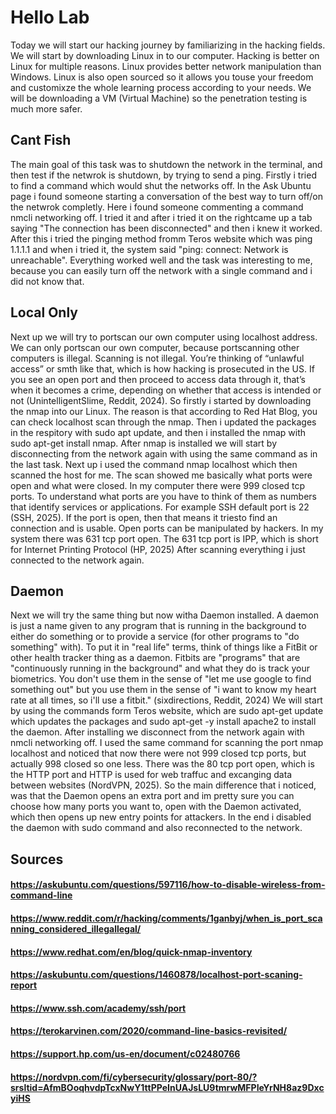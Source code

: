 # Hello Lab

<P>Today we will start our hacking journey by familiarizing in the hacking fields. We will start by downloading Linux in to our computer. Hacking is better on Linux for multiple
reasons. Linux provides better network manipulation than Windows. Linux is also open sourced so it allows you touse your freedom and customixze the whole learning
process according to your needs. We will be downloading a VM (Virtual Machine) so the penetration testing is much more safer.</P>

## Cant Fish

<p>The main goal of this task was to shutdown the network in the terminal, and then test if the netwrok is shutdown, by trying to send a ping.
Firstly i tried to find a command which would shut the networks off. In the Ask Ubuntu page i found someone starting a conversation of the best
way to turn off/on the netwrok completly. Here i found someone commenting a command nmcli networking off. I  tried it and after i tried it
on the rightcame up a tab saying "The connection has been disconnected" and then i knew it worked. After this i tried the pinging method fromm Teros website
which was ping 1.1.1.1 and when i tried it, the system said "ping: connect: Network is unreachable". Everything worked well and the task was interesting to me, 
because you can easily turn off the network with a single command and i did not know that.</p>

## Local Only

<p>Next up we will try to portscan our own computer using localhost address. We can only portscan our own computer, because portscanning
other computers is illegal. Scanning is not illegal. You’re thinking of “unlawful access” or smth like that, which is how hacking is prosecuted in the US. 
If you see an open port and then proceed to access data through it, that’s when it becomes a crime, depending on whether that access is intended or not
(UnintelligentSlime, Reddit, 2024). So firstly i started by downloading the nmap into our Linux. The reason is that according to Red Hat Blog, you can 
check localhost scan through the nmap. Then i updated the packages in the respitory with sudo apt update, and then i installed the nmap with sudo apt-get install 
nmap. After nmap is installed we will start by disconnecting from the network again with using the same command as in the last task.
Next up i used the command nmap localhost which then scanned the host for me. The scan showed me basically what ports were open and what were closed.
In my computer there were 999 closed tcp ports. To understand what ports are you have to think of them as numbers that identify services or applications.
For example SSH default port is 22 (SSH, 2025). If the port is open, then that means it triesto find an connection and is usable. Open ports can be manipulated
by hackers. In my system there was 631 tcp port open. The 631 tcp port is IPP, which is short for Internet Printing Protocol (HP, 2025) After scanning everything i just connected to the network again.</p>

## Daemon

<p>Next we will try the same thing but now witha Daemon installed. A daemon is just a name given to any program that is running in the background to either do something or to provide a service (for other programs to "do something" with). To put it in "real life" terms, think of things like a FitBit or other health tracker thing as a daemon. Fitbits are "programs" that are "continuously running in the background" and what they do is track your biometrics. You don't use them in the sense of "let me use google to find something out" but you use them in the sense of "i want to know my heart rate at all times, so i'll use a fitbit." (sixdirections, Reddit, 2024) We will start by 
using the commands form Teros website, which are sudo apt-get update which updates the packages and sudo apt-get -y install apache2 to install the daemon. After installing
we disconnect from the network again with nmcli networking off. I used the same command for scanning the port nmap localhost and noticed that now there were not 999
closed tcp ports, but actually 998 closed so one less. There was the 80 tcp port open, which is the HTTP port and HTTP is used for web traffuc and excanging data between websites (NordVPN, 2025). So the main difference that i noticed, was that the Daemon opens an extra port and im pretty sure you can choose how many ports you want to,
open with the Daemon activated, which then opens up new entry points for attackers. In the end i disabled the daemon with sudo command and also reconnected to the
network.</p>


## Sources
#### https://askubuntu.com/questions/597116/how-to-disable-wireless-from-command-line
#### https://www.reddit.com/r/hacking/comments/1ganbyj/when_is_port_scanning_considered_illegallegal/
#### https://www.redhat.com/en/blog/quick-nmap-inventory
#### https://askubuntu.com/questions/1460878/localhost-port-scaning-report
#### https://www.ssh.com/academy/ssh/port
#### https://terokarvinen.com/2020/command-line-basics-revisited/
#### https://support.hp.com/us-en/document/c02480766
#### https://nordvpn.com/fi/cybersecurity/glossary/port-80/?srsltid=AfmBOoqhvdpTcxNwY1ttPPeInUAJsLU9tmrwMFPIeYrNH8az9DxcyiHS
